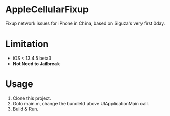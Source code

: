 # AppleCellularFixup
Fixup network issues for iPhone in China, based on Siguza's very first 0day.

# Limitation
- iOS < 13.4.5 beta3
- **Not Need to Jailbreak**

# Usage
1. Clone this project.
2. Goto main.m, change the bundleId above UIApplicationMain call.
3. Build & Run.
